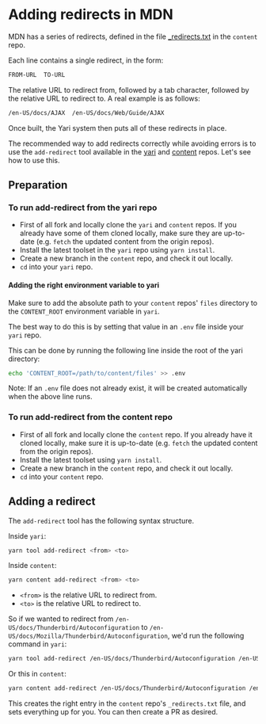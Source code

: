 # Adding redirects in MDN

MDN has a series of redirects, defined in the file
[\_redirects.txt](https://github.com/mdn/content/blob/main/files/en-us/_redirects.txt)
in the `content` repo.

Each line contains a single redirect, in the form:

```bash
FROM-URL  TO-URL
```

The relative URL to redirect from, followed by a tab character, followed by the
relative URL to redirect to. A real example is as follows:

```bash
/en-US/docs/AJAX  /en-US/docs/Web/Guide/AJAX
```

Once built, the Yari system then puts all of these redirects in place.

The recommended way to add redirects correctly while avoiding errors is to use
the `add-redirect` tool available in the [yari](https://github.com/mdn/yari)
and [content](https://github.com/mdn/content) repos. Let's see how to use this.

## Preparation

### To run add-redirect from the yari repo

- First of all fork and locally clone the `yari` and `content` repos. If you
  already have some of them cloned locally, make sure they are up-to-date
  (e.g. `fetch` the updated content from the origin repos).
- Install the latest toolset in the `yari` repo using `yarn install`.
- Create a new branch in the `content` repo, and check
  it out locally.
- `cd` into your `yari` repo.

#### Adding the right environment variable to yari

Make sure to add the absolute path to your `content` repos' `files` directory to
the `CONTENT_ROOT` environment variable in `yari`.

The best way to do this is by setting that value in an `.env` file inside your
`yari` repo.

This can be done by running the following line inside the root of the yari
directory:

```bash
echo 'CONTENT_ROOT=/path/to/content/files' >> .env
```

Note: If an `.env` file does not already exist, it will be created automatically
when the above line runs.

### To run add-redirect from the content repo

- First of all fork and locally clone the `content` repo. If you
  already have it cloned locally, make sure it is up-to-date
  (e.g. `fetch` the updated content from the origin repos).
- Install the latest toolset using `yarn install`.
- Create a new branch in the `content` repo, and check
  it out locally.
- `cd` into your `content` repo.

## Adding a redirect

The `add-redirect` tool has the following syntax structure.

Inside `yari`:

```bash
yarn tool add-redirect <from> <to>
```

Inside `content`:

```bash
yarn content add-redirect <from> <to>
```

- `<from>` is the relative URL to redirect from.
- `<to>` is the relative URL to redirect to.

So if we wanted to redirect from `/en-US/docs/Thunderbird/Autoconfiguration` to
`/en-US/docs/Mozilla/Thunderbird/Autoconfiguration`, we'd run the following
command in `yari`:

```bash
yarn tool add-redirect /en-US/docs/Thunderbird/Autoconfiguration /en-US/docs/Mozilla/Thunderbird/Autoconfiguration
```

Or this in `content`:

```bash
yarn content add-redirect /en-US/docs/Thunderbird/Autoconfiguration /en-US/docs/Mozilla/Thunderbird/Autoconfiguration
```

This creates the right entry in the `content` repo's `_redirects.txt` file, and
sets everything up for you. You can then create a PR as desired.
